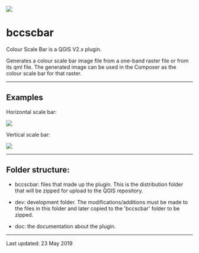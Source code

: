 <!-- bccscbar logo -->
[bccscbar_logo]: http://www.geoproc.com/free/img/bccscbar.png

<!-- ex1 -->
[ex1]: http://www.geoproc.com/free/img/DEM_Hscalebar.png

<!-- ex2 -->
[ex2]: http://www.geoproc.com/free/img/DEM_Vscalebar.png

![][bccscbar_logo]
# bccscbar

Colour Scale Bar is a QGIS V2.x plugin.

Generates a colour scale bar image file from a one-band raster file or from its qml file. The generated image can be used in the Composer as the colour scale bar for that raster.

---

## Examples

Horizontal scale bar:

![][ex1]

Vertical scale bar:

![][ex2]

---

## Folder structure:

- bccscbar: files that made up the plugin. This is the distribution folder that will be zipped for upload to the QGIS repository.

- dev: development folder. The modifications/additions must be made to the files in this folder and later copied to the 'bccscbar' folder to be zipped.

- doc: the documentation about the plugin.

---

Last updated: 23 May 2019

